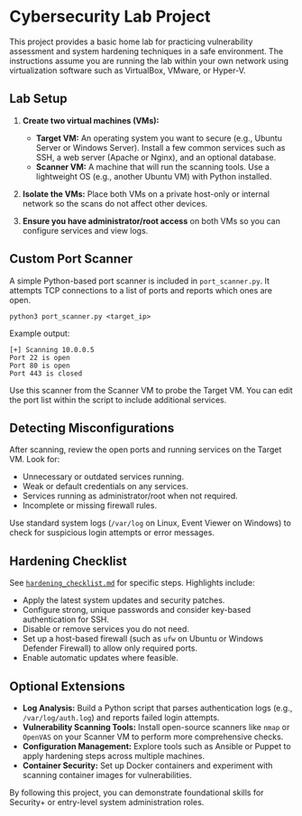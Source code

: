 # Cybersecurity Lab Project

This project provides a basic home lab for practicing vulnerability assessment and system hardening techniques in a safe environment. The instructions assume you are running the lab within your own network using virtualization software such as VirtualBox, VMware, or Hyper-V.

## Lab Setup

1. **Create two virtual machines (VMs):**
   - **Target VM:** An operating system you want to secure (e.g., Ubuntu Server or Windows Server). Install a few common services such as SSH, a web server (Apache or Nginx), and an optional database.
   - **Scanner VM:** A machine that will run the scanning tools. Use a lightweight OS (e.g., another Ubuntu VM) with Python installed.

2. **Isolate the VMs:** Place both VMs on a private host-only or internal network so the scans do not affect other devices.

3. **Ensure you have administrator/root access** on both VMs so you can configure services and view logs.

## Custom Port Scanner

A simple Python-based port scanner is included in `port_scanner.py`. It attempts TCP connections to a list of ports and reports which ones are open.

```
python3 port_scanner.py <target_ip>
```

Example output:

```
[+] Scanning 10.0.0.5
Port 22 is open
Port 80 is open
Port 443 is closed
```

Use this scanner from the Scanner VM to probe the Target VM. You can edit the port list within the script to include additional services.

## Detecting Misconfigurations

After scanning, review the open ports and running services on the Target VM. Look for:

- Unnecessary or outdated services running.
- Weak or default credentials on any services.
- Services running as administrator/root when not required.
- Incomplete or missing firewall rules.

Use standard system logs (`/var/log` on Linux, Event Viewer on Windows) to check for suspicious login attempts or error messages.

## Hardening Checklist

See [`hardening_checklist.md`](hardening_checklist.md) for specific steps. Highlights include:

- Apply the latest system updates and security patches.
- Configure strong, unique passwords and consider key-based authentication for SSH.
- Disable or remove services you do not need.
- Set up a host-based firewall (such as `ufw` on Ubuntu or Windows Defender Firewall) to allow only required ports.
- Enable automatic updates where feasible.

## Optional Extensions

- **Log Analysis:** Build a Python script that parses authentication logs (e.g., `/var/log/auth.log`) and reports failed login attempts.
- **Vulnerability Scanning Tools:** Install open-source scanners like `nmap` or `OpenVAS` on your Scanner VM to perform more comprehensive checks.
- **Configuration Management:** Explore tools such as Ansible or Puppet to apply hardening steps across multiple machines.
- **Container Security:** Set up Docker containers and experiment with scanning container images for vulnerabilities.

By following this project, you can demonstrate foundational skills for Security+ or entry-level system administration roles.
